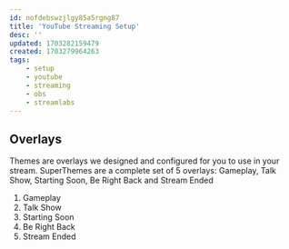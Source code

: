 ```yaml
---
id: nofdebswzjlgy85a5rgng87
title: 'YouTube Streaming Setup'
desc: ''
updated: 1703282159479
created: 1703279964263
tags:
    - setup
    - youtube
    - streaming
    - obs
    - streamlabs
---
```


## Overlays

Themes are overlays we designed and configured for you to use in your stream. SuperThemes are a complete set of 5 overlays: Gameplay, Talk Show, Starting Soon, Be Right Back and Stream Ended

1. Gameplay
1. Talk Show
1. Starting Soon
1. Be Right Back
1. Stream Ended
